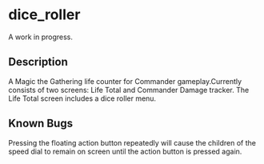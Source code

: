# dice_roller

A work in progress.

## Description

A Magic the Gathering life counter for Commander gameplay.Currently consists of two screens: Life Total and Commander Damage tracker.
The Life Total screen includes a dice roller menu.

## Known Bugs
Pressing the floating action button repeatedly will cause the children of the speed dial to remain on screen until the action button is pressed again.
